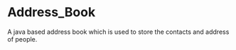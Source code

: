# Address_Book
A java based address book which is used to store the contacts and address of people.
